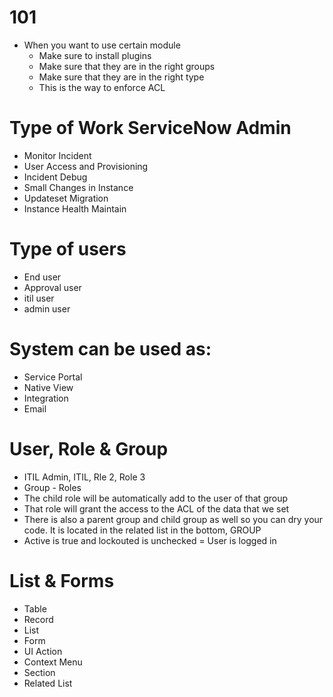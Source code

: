 # 101
- When you want to use certain module 
    - Make sure to install plugins
    - Make sure that they are in the right groups
    - Make sure that they are in the right type
    - This is the way to enforce ACL

# Type of Work ServiceNow Admin
- Monitor Incident
- User Access and Provisioning
- Incident Debug
- Small Changes in Instance
- Updateset Migration
- Instance Health Maintain

# Type of users
- End user
- Approval user
- itil user
- admin user

# System can be used as:
- Service Portal
- Native View
- Integration
- Email

# User, Role & Group
- ITIL Admin, ITIL, Rle 2, Role 3
- Group - Roles
- The child role will be automatically add to the user of that group
- That role will grant the access to the ACL of the data that we set
- There is also a parent group and child group as well so you can dry your code. It is located in the related list in the bottom, GROUP
- Active is true and lockouted is unchecked = User is logged in

# List & Forms
- Table
- Record
- List
- Form
- UI Action
- Context Menu
- Section
- Related List
